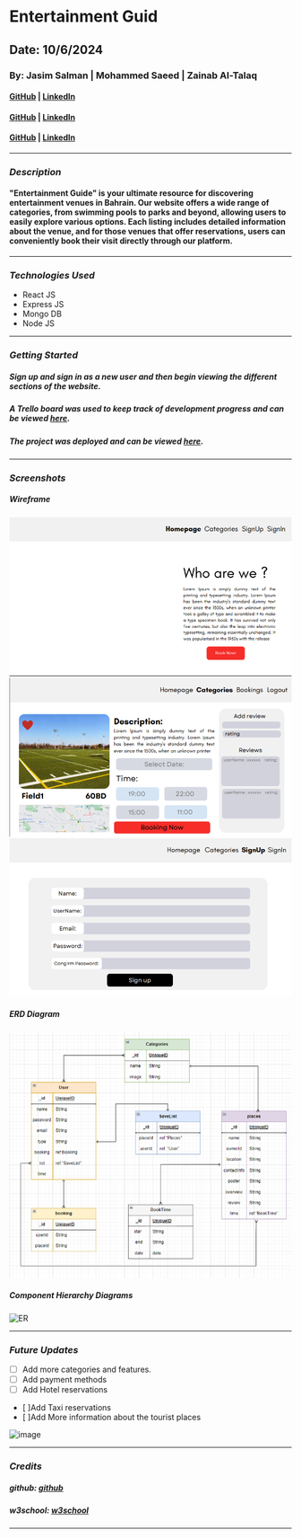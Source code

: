 # Entertainment Guid

## Date: 10/6/2024

### By: Jasim Salman | Mohammed Saeed | Zainab Al-Talaq

#### [GitHub](https://github.com/jasimSalman) | [LinkedIn](https://www.linkedin.com/in/jasimsalman1/)

#### [GitHub](https://github.com/m00hammed) | [LinkedIn](https://www.linkedin.com/in/<username>/)

#### [GitHub](https://github.com/zainabaltalaq) | [LinkedIn](https://www.linkedin.com/in/<username>/)

---

### **_Description_**

#### "Entertainment Guide" is your ultimate resource for discovering entertainment venues in Bahrain. Our website offers a wide range of categories, from swimming pools to parks and beyond, allowing users to easily explore various options. Each listing includes detailed information about the venue, and for those venues that offer reservations, users can conveniently book their visit directly through our platform.

---

### **_Technologies Used_**

- React JS
- Express JS
- Mongo DB
- Node JS

---

### **_Getting Started_**

##### Sign up and sign in as a new user and then begin viewing the different sections of the website.

##### A Trello board was used to keep track of development progress and can be viewed [here](https://trello.com/b/cavvFYqQ/project-3).

##### The project was deployed and can be viewed [here](URL).

---

### **_Screenshots_**

##### Wireframe

![Home page](images/Home.png)
![P;lace details page](images/Page_details.png)
![Sign up page](images/signup.png)

##### ERD Diagram

![ERD](images/ERD.png)

##### Component Hierarchy Diagrams

![ER](https://www12.0zz0.com/2024/06/10/21/829610027.png)

---

### **_Future Updates_**

- [ ] Add more categories and features.
- [ ] Add payment methods
- [ ] Add Hotel reservations
- [ ]Add Taxi reservations
- [ ]Add More information about the tourist places

  
![image](https://github.com/jasimSalman/project3-React/assets/155457725/baba9598-98e6-45b4-9dc3-93b29bcf188c)


---

### **_Credits_**

##### github: [github](https://github.com/SEI-09-Bahrain/class_wiki?tab=readme-ov-file)

##### w3school: [w3school](https://www.w3schools.com/)

---
